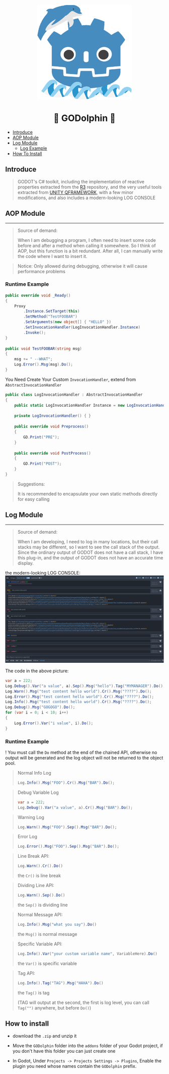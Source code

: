 <p align="center">
  <img width="300" height="300" src="https://raw.githubusercontent.com/baizeyv/GODolphin/refs/heads/dolphin/preview/icon.png">
</p>



<h1 align="center">🐬 GODolphin 🐬</h1>

* [Introduce](#introduce)
* [AOP Module](#aop-module)
* [Log Module](#log-module)
  * [Log Example](#runtime-example)
* [How To Install](#how-to-install)

## Introduce

> GODOT's C# toolkit, including the implementation of reactive properties extracted from the [R3](https://github.com/Cysharp/R3) repository, and the very useful tools extracted from [UNITY QFRAMEWORK](https://github.com/liangxiegame/QFramework), with a few minor modifications, and also includes a modern-looking LOG CONSOLE

## AOP Module

---
> Source of demand:
> 
> When I am debugging a program, I often need to insert some code before and after a method when calling it somewhere. So I think of AOP, but this function is a bit redundant. After all, I can manually write the code where I want to insert it.

> Notice: Only allowed during debugging, otherwise it will cause performance problems

### Runtime Example

```csharp
public override void _Ready()
{
    Proxy
        .Instance.SetTarget(this)
        .SetMethod("TestFOOBAR")
        .SetArguments(new object[] { "HELLO" })
        .SetInvocationHandler(LogInvocationHandler.Instance)
        .Invoke();
}

public void TestFOOBAR(string msg) 
{
    msg += " --WHAT";
    Log.Error().Msg(msg).Do();
}
```

You Need Create Your Custom `InvocationHandler`, extend from `AbstractInvocationHandler`
```csharp
public class LogInvocationHandler : AbstractInvocationHandler
{
    public static LogInvocationHandler Instance = new LogInvocationHandler();

    private LogInvocationHandler() { }

    public override void Preprocess()
    {
        GD.Print("PRE");
    }

    public override void PostProcess()
    {
        GD.Print("POST");
    }
}
```

> Suggestions: 
> 
> It is recommended to encapsulate your own static methods directly for easy calling

## Log Module

---
> Source of demand:
>
> When I am developing, I need to log in many locations, but their call stacks may be different, so I want to see the
> call stack of the output. Since the ordinary output of GODOT does not have a call stack, I have this plug-in, and the
> output of GODOT does not have an accurate time display.

the modern-looking LOG CONSOLE:
![LogEditorPreview.png](preview/LogEditorPreview.png)

The code in the above picture:

```csharp
var a = 222;
Log.Debug().Var("a value", a).Sep().Msg("hello").Tag("MYMANAGER").Do();
Log.Warn().Msg("test content hello world").Cr().Msg("????").Do();
Log.Error().Msg("test content hello world").Cr().Msg("????").Do();
Log.Info().Msg("test content hello world").Cr().Msg("????").Do();
Log.Debug().Msg("GOGOGO").Do();
for (var i = 0; i < 10; i++)
{
    Log.Error().Var("i value", i).Do();
}
```

### Runtime Example

! You must call the `Do` method at the end of the chained API, otherwise no output will be generated and the log object
will not be returned to the object pool.

> Normal Info Log
> ```csharp
> Log.Info().Msg("FOO").Cr().Msg("BAR").Do();
> ```

> Debug Variable Log
> ```csharp
> var a = 222;
> Log.Debug().Var("a value", a).Cr().Msg("BAR").Do();
> ```

> Warning Log
> ```csharp
> Log.Warn().Msg("FOO").Sep().Msg("BAR").Do();
> ```

> Error Log
> ```csharp
> Log.Error().Msg("FOO").Sep().Msg("BAR").Do();
> ```

> Line Break API:
>
> ```csharp
> Log.Warn().Cr().Do()
> ``` 
> the `Cr()` is line break

> Dividing Line API:
>
> ```csharp
> Log.Warn().Sep().Do()
> ``` 
> the `Sep()` is dividing line

> Normal Message API:
>
> ```csharp
> Log.Info().Msg("what you say").Do()
> ``` 
> the `Msg()` is normal message

> Specific Variable API:
>
> ```csharp
> Log.Info().Var("your custom variable name", VariableHere).Do()
> ```
> the `Var()` is specific variable

> Tag API:
>
> ```csharp
> Log.Info().Tag("TAG").Msg("HAHA").Do()
> ```
> the `Tag()` is tag 
> 
> (TAG will output at the second, the first is log level, you can call `Tag("")` anywhere, but before `Do()`)
 
## How to install

- download the `.zip` and unzip it

- Move the `GODolphin` folder into the `addons` folder of your Godot project, if you don't have this folder you can just
  create one

- In Godot, Under `Projects -> Projects Settings -> Plugins`, Enable the plugin you need whose names contain the
  `GODolphin` prefix.